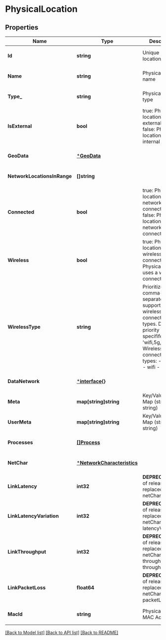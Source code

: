 # PhysicalLocation

## Properties
Name | Type | Description | Notes
------------ | ------------- | ------------- | -------------
**Id** | **string** | Unique physical location ID | [optional] [default to null]
**Name** | **string** | Physical location name | [optional] [default to null]
**Type_** | **string** | Physical location type | [optional] [default to null]
**IsExternal** | **bool** | true: Physical location is external to MEEP false: Physical location is internal to MEEP | [optional] [default to null]
**GeoData** | [***GeoData**](GeoData.md) |  | [optional] [default to null]
**NetworkLocationsInRange** | **[]string** |  | [optional] [default to null]
**Connected** | **bool** | true: Physical location has network connectivity false: Physical location has no network connectivity | [optional] [default to null]
**Wireless** | **bool** | true: Physical location uses a wireless connection false: Physical location uses a wired connection | [optional] [default to null]
**WirelessType** | **string** | Prioritized, comma-separated list of supported wireless connection types. Default priority if not specififed is &#39;wifi,5g,4g,other&#39;. Wireless connection types: - 4g - 5g - wifi - other | [optional] [default to null]
**DataNetwork** | [***interface{}**](interface{}.md) |  | [optional] [default to null]
**Meta** | **map[string]string** | Key/Value Pair Map (string, string) | [optional] [default to null]
**UserMeta** | **map[string]string** | Key/Value Pair Map (string, string) | [optional] [default to null]
**Processes** | [**[]Process**](Process.md) |  | [optional] [default to null]
**NetChar** | [***NetworkCharacteristics**](NetworkCharacteristics.md) |  | [optional] [default to null]
**LinkLatency** | **int32** | **DEPRECATED** As of release 1.5.0, replaced by netChar latency | [optional] [default to null]
**LinkLatencyVariation** | **int32** | **DEPRECATED** As of release 1.5.0, replaced by netChar latencyVariation | [optional] [default to null]
**LinkThroughput** | **int32** | **DEPRECATED** As of release 1.5.0, replaced by netChar throughputUl and throughputDl | [optional] [default to null]
**LinkPacketLoss** | **float64** | **DEPRECATED** As of release 1.5.0, replaced by netChar packetLoss | [optional] [default to null]
**MacId** | **string** | Physical location MAC Address | [optional] [default to null]

[[Back to Model list]](../README.md#documentation-for-models) [[Back to API list]](../README.md#documentation-for-api-endpoints) [[Back to README]](../README.md)


